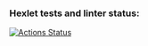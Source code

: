 ### Hexlet tests and linter status:
[![Actions Status](https://github.com/Laerykt/java-project-61/actions/workflows/hexlet-check.yml/badge.svg)](https://github.com/Laerykt/java-project-61/actions)